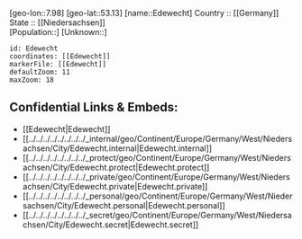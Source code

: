﻿---
location: [53.13,7.98] 
mapzoom: [7,12] 
mapmarker: city 
type: City
tags:
- geo/City


SpocWebEntityId: 29973
isDeleted: false
confidential: public

---
[geo-lon::7.98] 
[geo-lat::53.13] 
[name::Edewecht] 
Country :: [[Germany]]  
State :: [[Niedersachsen]]  
[Population::] 
[Unknown::] 


```leaflet
id: Edewecht
coordinates: [[Edewecht]] 
markerFile: [[Edewecht]] 
defaultZoom: 11 
maxZoom: 18
```


## Confidential Links & Embeds: 
- [[Edewecht|Edewecht]]  
- [[../../../../../../../../_internal/geo/Continent/Europe/Germany/West/Niedersachsen/City/Edewecht.internal|Edewecht.internal]] 
- [[../../../../../../../../_protect/geo/Continent/Europe/Germany/West/Niedersachsen/City/Edewecht.protect|Edewecht.protect]] 
- [[../../../../../../../../_private/geo/Continent/Europe/Germany/West/Niedersachsen/City/Edewecht.private|Edewecht.private]] 
- [[../../../../../../../../_personal/geo/Continent/Europe/Germany/West/Niedersachsen/City/Edewecht.personal|Edewecht.personal]] 
- [[../../../../../../../../_secret/geo/Continent/Europe/Germany/West/Niedersachsen/City/Edewecht.secret|Edewecht.secret]] 
